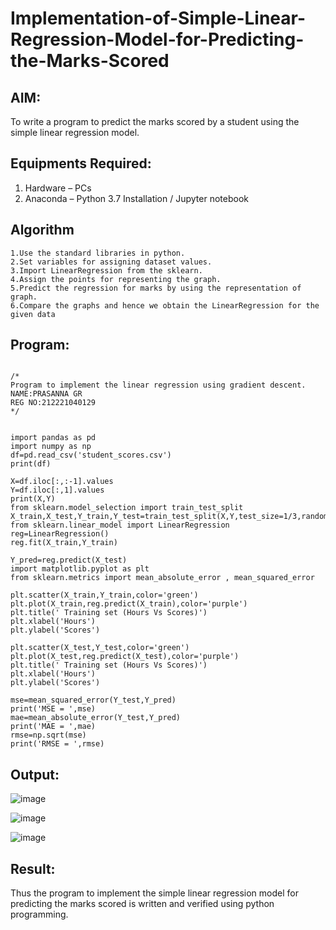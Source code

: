 # Implementation-of-Simple-Linear-Regression-Model-for-Predicting-the-Marks-Scored

## AIM:
To write a program to predict the marks scored by a student using the simple linear regression model.

## Equipments Required:
1. Hardware – PCs
2. Anaconda – Python 3.7 Installation / Jupyter notebook

## Algorithm
```
1.Use the standard libraries in python.
2.Set variables for assigning dataset values.
3.Import LinearRegression from the sklearn.
4.Assign the points for representing the graph.
5.Predict the regression for marks by using the representation of graph.
6.Compare the graphs and hence we obtain the LinearRegression for the given data
```

## Program:
```

/*
Program to implement the linear regression using gradient descent.
NAME:PRASANNA GR
REG NO:212221040129
*/
```

```

import pandas as pd
import numpy as np
df=pd.read_csv('student_scores.csv')
print(df)

X=df.iloc[:,:-1].values
Y=df.iloc[:,1].values
print(X,Y)
from sklearn.model_selection import train_test_split
X_train,X_test,Y_train,Y_test=train_test_split(X,Y,test_size=1/3,random_state=0)
from sklearn.linear_model import LinearRegression
reg=LinearRegression()
reg.fit(X_train,Y_train)

Y_pred=reg.predict(X_test)
import matplotlib.pyplot as plt
from sklearn.metrics import mean_absolute_error , mean_squared_error

plt.scatter(X_train,Y_train,color='green')
plt.plot(X_train,reg.predict(X_train),color='purple')
plt.title(' Training set (Hours Vs Scores)')
plt.xlabel('Hours')
plt.ylabel('Scores')

plt.scatter(X_test,Y_test,color='green')
plt.plot(X_test,reg.predict(X_test),color='purple')
plt.title(' Training set (Hours Vs Scores)')
plt.xlabel('Hours')
plt.ylabel('Scores')

mse=mean_squared_error(Y_test,Y_pred)
print('MSE = ',mse)
mae=mean_absolute_error(Y_test,Y_pred)
print('MAE = ',mae)
rmse=np.sqrt(mse)
print('RMSE = ',rmse)

```


## Output:


![image](https://github.com/PrasannaCse68/Implementation-of-Linear-Regression-Using-Gradient-Descent/assets/127935950/64a6ce86-9d5b-4739-ada0-8fca70cfdb56)


![image](https://github.com/PrasannaCse68/Implementation-of-Linear-Regression-Using-Gradient-Descent/assets/127935950/34004a6c-f39c-430d-982d-6b8389cbc987)



![image](https://github.com/PrasannaCse68/Implementation-of-Linear-Regression-Using-Gradient-Descent/assets/127935950/41bbfa4e-0af1-4b64-a42b-ef03b010d087)


## Result:
Thus the program to implement the simple linear regression model for predicting the marks scored is written and verified using python programming.
